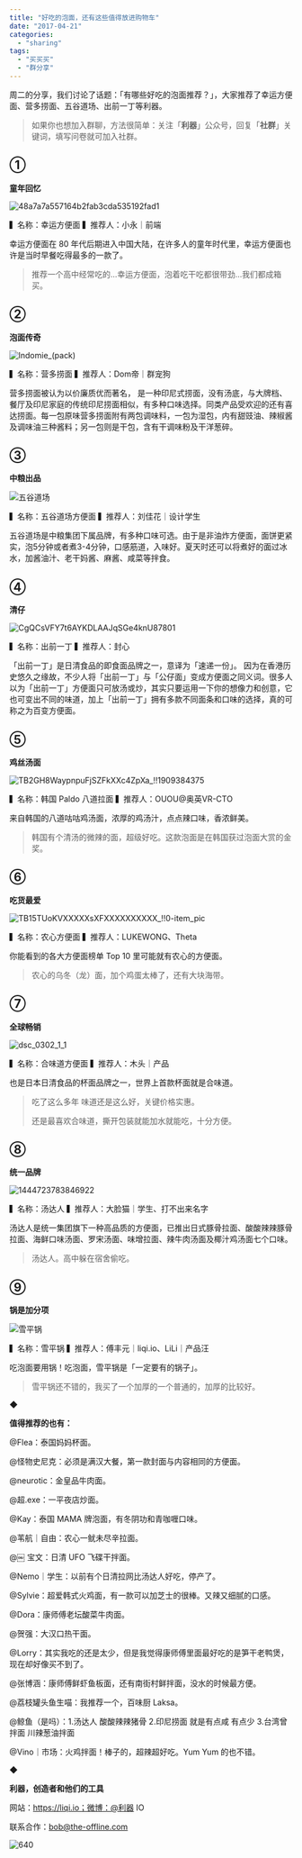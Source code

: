 ```yaml
---
title: "好吃的泡面，还有这些值得放进购物车"
date: "2017-04-21"
categories: 
  - "sharing"
tags: 
  - "买买买"
  - "群分享"
---
```


周二的分享，我们讨论了话题：「有哪些好吃的泡面推荐？」，大家推荐了幸运方便面、营多捞面、五谷道场、出前一丁等利器。

> 如果你也想加入群聊，方法很简单：关注「**利器**」公众号，回复「**社群**」关键词，填写问卷就可加入社群。

## ①

**童年回忆**

![48a7a7a557164b2fab3cda535192fad1](/images/37207.jpg)

▍名称：幸运方便面 ▍推荐人：小永｜前端

幸运方便面在 80 年代后期进入中国大陆，在许多人的童年时代里，幸运方便面也许是当时早餐吃得最多的一款了。

> 推荐一个高中经常吃的...幸运方便面，泡着吃干吃都很带劲...我们都成箱买。

## ②

**泡面传奇**

![Indomie_(pack)](/images/29698.jpg)

▍名称：营多捞面 ▍推荐人：Dom帝｜群宠狗

营多捞面被认为以价廉质优而著名， 是一种印尼式捞面，没有汤底，与大牌档、餐厅及印尼家庭的传统印尼捞面相似，有多种口味选择。同类产品受欢迎的还有喜达捞面。每一包原味营多捞面附有两包调味料，一包为湿包，内有甜豉油、辣椒酱及调味油三种酱料；另一包则是干包，含有干调味粉及干洋葱碎。

## ③

**中粮出品**

![五谷道场](/images/01143.jpg)

▍名称：五谷道场方便面 ▍推荐人：刘佳花｜设计学生

五谷道场是中粮集团下属品牌，有多种口味可选。由于是非油炸方便面，面饼更紧实，泡5分钟或者煮3-4分钟，口感筋道，入味好。夏天时还可以将煮好的面过冰水，加酱油汁、老干妈酱、麻酱、咸菜等拌食。

## ④

**清仔**

![CgQCsVFY7t6AYKDLAAJqSGe4knU87801](/images/15915.jpg)

▍名称：出前一丁 ▍推荐人：封心

「出前一丁」是日清食品的即食面品牌之一，意译为「速递一份」。 因为在香港历史悠久之缘故，不少人将「出前一丁」与「公仔面」变成方便面之同义词。很多人以为「出前一丁」方便面只可放汤或炒，其实只要运用一下你的想像力和创意，它也可变出不同的味道，加上「出前一丁」拥有多款不同面条和口味的选择，真的可称之为百变方便面。

## ⑤

**鸡丝汤面**

![TB2GH8WaypnpuFjSZFkXXc4ZpXa_!!1909384375](/images/81698.jpg)

▍名称：韩国 Paldo 八道拉面 ▍推荐人：OUOU@奥英VR-CTO

来自韩国的八道咕咕鸡汤面，浓厚的鸡汤汁，点点辣口味，香浓鲜美。

> 韩国有个清汤的微辣的面，超级好吃。这款泡面是在韩国获过泡面大赏的金奖。

## ⑥

**吃货最爱**

![TB15TUoKVXXXXXsXFXXXXXXXXXX_!!0-item_pic](/images/16970.jpg)

▍名称：农心方便面 ▍推荐人：LUKEWONG、Theta

你能看到的各大方便面榜单 Top 10 里可能就有农心的方便面。

> 农心的乌冬（龙）面，加个鸡蛋太棒了，还有大块海带。

## ⑦

**全球畅销**

![dsc_0302_1_1](/images/55670.jpg)

▍名称：合味道方便面 ▍推荐人：木头｜产品

也是日本日清食品的杯面品牌之一，世界上首款杯面就是合味道。

> 吃了这么多年 味道还是这么好，关键价格实惠。
> 
> 还是最喜欢合味道，撕开包装就能加水就能吃，十分方便。

## ⑧

**统一品牌**

![1444723783846922](/images/20938.jpg)

▍名称：汤达人 ▍推荐人：大脸猫｜学生、打不出来名字

汤达人是统一集团旗下一种高品质的方便面，已推出日式豚骨拉面、酸酸辣辣豚骨拉面、海鲜口味汤面、罗宋汤面、味增拉面、辣牛肉汤面及椰汁鸡汤面七个口味。

> 汤达人。高中躲在宿舍偷吃。

## ⑨

**锅是加分项**

![雪平锅](/images/06987.jpg)

▍名称：雪平锅 ▍推荐人：傅丰元｜liqi.io、LiLi｜产品汪

吃泡面要用锅！吃泡面，雪平锅是「一定要有的锅子」。

> 雪平锅还不错的，我买了一个加厚的一个普通的，加厚的比较好。

**◆**

**值得推荐的也有：**

@Flea：泰国妈妈杯面。

@怪物史尼克：必须是满汉大餐，第一款封面与内容相同的方便面。

@neurotic：金皇品牛肉面。

@超.exe：一平夜店炒面。

@Kay：泰国 MAMA 牌泡面，有冬阴功和青咖喱口味。

@苇航｜自由：农心一鱿未尽辛拉面。

@￼ 宝文：日清 UFO 飞碟干拌面。

@Nemo｜学生：以前有个日清拉网比汤达人好吃，停产了。

@Sylvie：超爱韩式火鸡面，有一款可以加芝士的很棒。又辣又细腻的口感。

@Dora：康师傅老坛酸菜牛肉面。

@贺强：大汉口热干面。

@Lorry：其实我吃的还是太少，但是我觉得康师傅里面最好吃的是笋干老鸭煲，现在却好像买不到了。

@张博涵：康师傅鲜虾鱼板面，还有南街村鲜拌面，没水的时候最方便。

@荔枝罐头鱼生喵：我推荐一个，百味厨 Laksa。

@鲸鱼（是吗）：1.汤达人 酸酸辣辣猪骨 2.印尼捞面 就是有点咸 有点少 3.台湾曾拌面 川辣葱油拌面

@Vino｜市场：火鸡拌面！棒子的，超辣超好吃。Yum Yum 的也不错。

◆

**利器，创造者和他们的工具**

网站：https://liqi.io；微博：@利器 IO

联系合作：bob@the-offline.com

![640](/images/47975.jpg)

